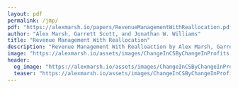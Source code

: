```yaml
---
layout: pdf
permalink: /jmp/
pdf: "https://alexmarsh.io/papers/RevenueManagementWithReallocation.pdf"
author: "Alex Marsh, Garrett Scott, and Jonathan W. Williams"
title: "Revenue Management With Reallocation"
description: "Revenue Management With Realloaction by Alex Marsh, Garrett Scott, and Jonathan Williams"
image: "https://alexmarsh.io/assets/images/ChangeInCSByChangeInProfits.png"
header:
  og_image: "https://alexmarsh.io/assets/images/ChangeInCSByChangeInProfits.png"
  teaser: "https://alexmarsh.io/assets/images/ChangeInCSByChangeInProfits.png"
---
```

